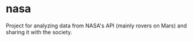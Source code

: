 # nasa
Project for analyzing data from NASA's API (mainly rovers on Mars) and sharing it with the society.

